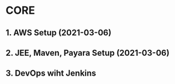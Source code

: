 # CORE

## 1. AWS Setup (2021-03-06)

## 2. JEE, Maven, Payara Setup (2021-03-06)

## 3. DevOps wiht Jenkins
